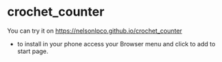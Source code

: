 # crochet_counter


You can try it on https://nelsonlpco.github.io/crochet_counter

- to install in your phone access your Browser menu and click to add to start page.